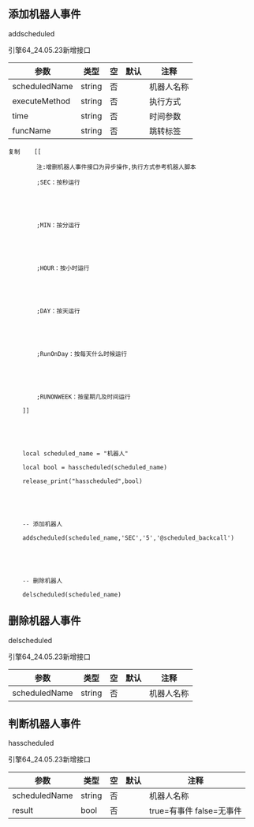 ## 添加机器人事件

addscheduled

引擎64_24.05.23新增接口

| 参数          | 类型   | 空  | 默认 | 注释       |
| ------------- | ------ | --- | ---- | ---------- |
| scheduledName | string | 否  |      | 机器人名称 |
| executeMethod | string | 否  |      | 执行方式   |
| time          | string | 否  |      | 时间参数   |
| funcName      | string | 否  |      | 跳转标签   |

```
复制    [[

        注:增删机器人事件接口为异步操作,执行方式参考机器人脚本

        ;SEC：按秒运行





        ;MIN：按分运行





        ;HOUR：按小时运行





        ;DAY：按天运行





        ;RunOnDay：按每天什么时候运行





        ;RUNONWEEK：按星期几及时间运行

    ]]





    local scheduled_name = "机器人"

    local bool = hasscheduled(scheduled_name)

    release_print("hasscheduled",bool)





    -- 添加机器人

    addscheduled(scheduled_name,'SEC','5','@scheduled_backcall')





    -- 删除机器人

    delscheduled(scheduled_name)
```

## 删除机器人事件

delscheduled

引擎64_24.05.23新增接口

| 参数          | 类型   | 空  | 默认 | 注释       |
| ------------- | ------ | --- | ---- | ---------- |
| scheduledName | string | 否  |      | 机器人名称 |

## 判断机器人事件

hasscheduled

引擎64_24.05.23新增接口

| 参数          | 类型   | 空  | 默认 | 注释                     |
| ------------- | ------ | --- | ---- | ------------------------ |
| scheduledName | string | 否  |      | 机器人名称               |
| result        | bool   | 否  |      | true=有事件 false=无事件 |
